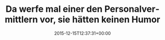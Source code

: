 ---
retweeted: false
source: <a href="http://corebird.baedert.org" rel="nofollow">Corebird</a>
entities:
  hashtags: []
  symbols: []
  user_mentions: []
  urls:
  - url: https://t.co/ZQjbsE4EnF
    expanded_url: http://www.av-zonk.de
    display_url: av-zonk.de
    indices:
    - '73'
    - '96'
display_text_range:
- '0'
- '96'
favorite_count: '2'
id_str: '676742883635015681'
truncated: false
retweet_count: '0'
id: '676742883635015681'
possibly_sensitive: false
created_at: Tue Dec 15 12:37:31 +0000 2015
favorited: false
full_text: 'Da werfe mal einer den Personalvermittlern vor, sie hätten keinen Humor:'
lang: de
quote_url: http://www.av-zonk.de
tags:
- pesos/twitter
date: '2015-12-15T12:37:31+00:00'
src: https://twitter.com/bascht/status/676742883635015681
original_url: https://twitter.com/bascht/status/676742883635015681
type: twitter_tweet
text: 'Da werfe mal einer den Personalvermittlern vor, sie hätten keinen Humor:'
title: Da werfe mal einer den Personalvermittlern vor, sie hätten keinen Humor

---